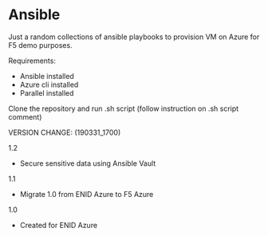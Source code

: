 # Ansible
Just a random collections of ansible playbooks to provision VM on Azure for F5 demo purposes.

Requirements:
- Ansible installed
- Azure cli installed
- Parallel installed

Clone the repository and run .sh script (follow instruction on .sh script comment)


VERSION CHANGE: (190331_1700)

1.2
- Secure sensitive data using Ansible Vault

1.1
- Migrate 1.0 from ENID Azure to F5 Azure

1.0
- Created for ENID Azure
